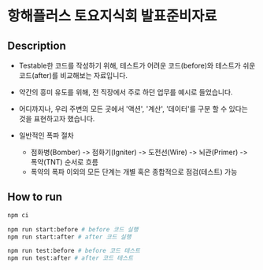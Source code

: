 # 항해플러스 토요지식회 발표준비자료

## Description

- Testable한 코드를 작성하기 위해, 테스트가 어려운 코드(before)와 테스트가 쉬운 코드(after)를 비교해보는 자료입니다.

- 약간의 흥미 유도를 위해, 전 직장에서 주로 하던 업무를 예시로 들었습니다.
- 어디까지나, 우리 주변의 모든 곳에서 '액션', '계산', '데이터'를 구분 할 수 있다는 것을 표현하고자 했습니다.

- 일반적인 폭파 절차
  - 점화병(Bomber) -> 점화기(Igniter) -> 도전선(Wire) -> 뇌관(Primer) -> 폭약(TNT) 순서로 흐름
  - 폭약의 폭파 이외의 모든 단계는 개별 혹은 종합적으로 점검(테스트) 가능

## How to run

```bash
npm ci

npm run start:before # before 코드 실행
npm run start:after # after 코드 실행

npm run test:before # before 코드 테스트
npm run test:after # after 코드 테스트
```
